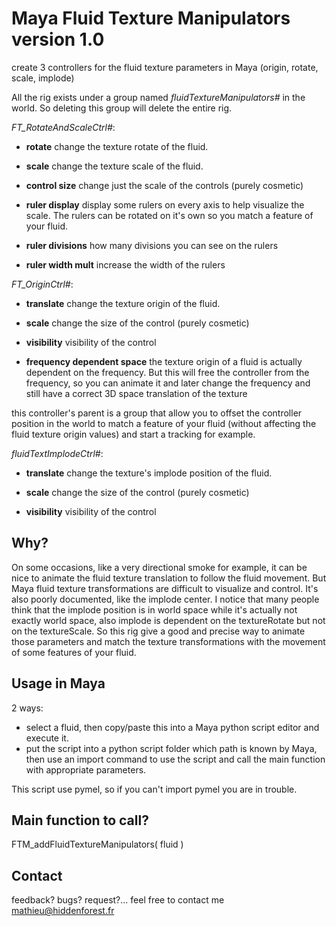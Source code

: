 Maya Fluid Texture Manipulators version 1.0
============================

create 3 controllers for the fluid texture parameters in Maya (origin, rotate, scale, implode)

All the rig exists under a group named *fluidTextureManipulators#* in the world.
So deleting this group will delete the entire rig.

*FT_RotateAndScaleCtrl#*:

* **rotate** change the texture rotate of the fluid.

* **scale** change the texture scale of the fluid.

* **control size** change just the scale of the controls (purely cosmetic)

* **ruler display** display some rulers on every axis to help visualize the scale. The rulers can be rotated on it's own so you match a feature of your fluid.

* **ruler divisions** how many divisions you can see on the rulers

* **ruler width mult** increase the width of the rulers

*FT_OriginCtrl#*:

* **translate** change the texture origin of the fluid.

* **scale** change the size of the control (purely cosmetic)

* **visibility** visibility of the control

* **frequency dependent space** the texture origin of a fluid is actually dependent on the frequency. But this will free the controller from the frequency, so you can animate it and later change the frequency and still have a correct 3D space translation of the texture

this controller's parent is a group that allow you to offset the controller position in the world to match a feature of your fluid (without affecting the fluid texture origin values) and start a tracking for example.

*fluidTextImplodeCtrl#*:

* **translate** change the texture's implode position of the fluid.

* **scale** change the size of the control (purely cosmetic)

* **visibility** visibility of the control

## Why?

On some occasions, like a very directional smoke for example, it can be nice to animate the fluid texture translation to follow the fluid movement. But Maya fluid texture transformations are difficult to visualize and control. It's also poorly documented, like the implode center. I notice that many people think that the implode position is in world space while it's actually not exactly world space, also implode is dependent on the textureRotate but not on the textureScale. So this rig give a good and precise way to animate those parameters and match the texture transformations with the movement of some features of your fluid.

## Usage in Maya

2 ways:
* select a fluid, then copy/paste this into a Maya python script editor and
execute it.
* put the script into a python script folder which path is known by Maya, then use an import
command to use the script and call the main function with appropriate parameters.

This script use pymel, so if you can't import pymel you are in trouble.

## Main function to call?

FTM_addFluidTextureManipulators( fluid )

## Contact
feedback? bugs? request?... feel free to contact me
mathieu@hiddenforest.fr
